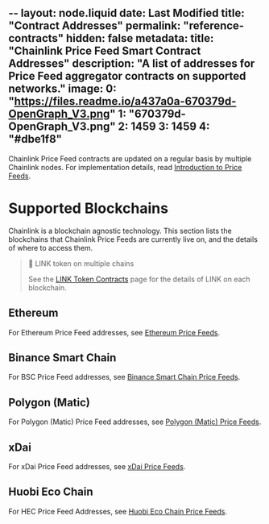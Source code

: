--
layout: node.liquid
date: Last Modified
title: "Contract Addresses"
permalink: "reference-contracts"
hidden: false
metadata: 
  title: "Chainlink Price Feed Smart Contract Addresses"
  description: "A list of addresses for Price Feed aggregator contracts on supported networks."
  image: 
    0: "https://files.readme.io/a437a0a-670379d-OpenGraph_V3.png"
    1: "670379d-OpenGraph_V3.png"
    2: 1459
    3: 1459
    4: "#dbe1f8"
---
Chainlink Price Feed contracts are updated on a regular basis by multiple Chainlink nodes. For implementation details, read [Introduction to Price Feeds](../using-chainlink-reference-contracts).

# Supported Blockchains

Chainlink is a blockchain agnostic technology. This section lists the blockchains that Chainlink Price Feeds are currently live on, and the details of where to access them.

> 📘 LINK token on multiple chains
>
> See the [LINK Token Contracts](../link-token-contracts) page for the details of LINK on each blockchain.

## Ethereum

For Ethereum Price Feed addresses, see [Ethereum Price Feeds](../ethereum-addresses).

## Binance Smart Chain

For BSC Price Feed addresses, see [Binance Smart Chain Price Feeds](../binance-smart-chain-addresses).

## Polygon (Matic)

For Polygon (Matic) Price Feed addresses, see [Polygon (Matic) Price Feeds](../matic-addresses).

## xDai

For xDai Price Feed addresses, see [xDai Price Feeds](../xdai-price-feeds).

## Huobi Eco Chain

For HEC Price Feed Addresses, see [Huobi Eco Chain Price Feeds](../huobi-eco-chain-price-feeds).